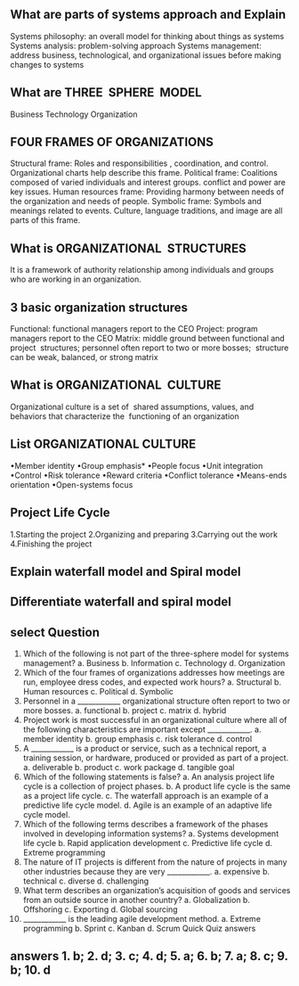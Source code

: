 ## What are parts of systems approach and Explain
Systems philosophy: an overall model for thinking about things as systems
Systems analysis: problem-solving approach
Systems management: address business, technological, and organizational
issues before making changes to systems
## What are THREE  SPHERE  MODEL
Business
Technology 
Organization 
## FOUR FRAMES OF ORGANIZATIONS
Structural frame: Roles and responsibilities , coordination, and control.
Organizational charts help describe this frame.
Political frame: Coalitions composed of varied individuals and interest groups. conflict and power are key issues.
Human resources frame: Providing harmony between needs of the organization and needs of people.
Symbolic frame: Symbols and meanings related to
events. Culture, language traditions, and image are all parts of this frame.
## What is ORGANIZATIONAL  STRUCTURES
It is a framework of authority relationship among individuals and groups who are working in an organization.
## 3 basic organization structures
Functional: functional managers report to the CEO
Project: program managers report to the CEO
Matrix: middle ground between functional and project  structures; personnel often report to two or more bosses;  structure can be weak, balanced, or strong matrix
## What is ORGANIZATIONAL  CULTURE
Organizational culture is a set of  shared assumptions, values, and  behaviors that characterize the  functioning of an organization
## List ORGANIZATIONAL CULTURE
•Member identity
•Group emphasis*
•People focus
•Unit integration
•Control
•Risk tolerance
•Reward criteria
•Conflict tolerance
•Means-ends orientation
•Open-systems focus
## Project Life Cycle
1.Starting the project
2.Organizing and preparing
3.Carrying out the work
4.Finishing the project

## Explain waterfall model and Spiral model
## Differentiate waterfall and spiral model

## select Question

 1. Which of the following is not part of the three-sphere model for systems
 management? a. Business 
b. Information 
c. Technology 
d. Organization
 2. Which of the four frames of organizations addresses how meetings are
 run, employee dress codes, and expected work hours? 
a. Structural 
b. Human resources 
c. Political 
d. Symbolic
 3. Personnel in a ____________ organizational structure often report to two
 or more bosses. a. functional 
b. project 
c. matrix 
d. hybrid
 4. Project work is most successful in an organizational culture where all of
 the following characteristics are important except ____________. 
a. member identity 
b. group emphasis 
c. risk tolerance 
d. control
5. A ____________ is a product or service, such as a technical report, a
 training session, or hardware, produced or provided as part of a project. 
a. deliverable 
b. product 
c. work package 
d. tangible goal
 6. Which of the following statements is false? 
a. An analysis project life cycle is a collection of project phases. 
b. A product life cycle is the same as a project life cycle. 
c. The waterfall approach is an example of a predictive life cycle model. d.
 Agile is an example of an adaptive life cycle model.
 7. Which of the following terms describes a framework of the phases
 involved in developing information systems? 
a. Systems development life cycle 
b. Rapid application development 
c. Predictive life cycle 
d. Extreme programming
 8. The nature of IT projects is different from the nature of projects in many
 other industries because they are very ____________. 
a. expensive 
b. technical 
c. diverse 
d. challenging
 9. What term describes an organization’s acquisition of goods and services
 from an outside source in another country? 
a. Globalization 
b. Offshoring 
c. Exporting 
d. Global sourcing
 10. ____________ is the leading agile development method. 
a. Extreme programming 
b. Sprint 
c. Kanban 
d. Scrum
 Quick Quiz answers 
## answers 1. b; 2. d; 3. c; 4. d; 5. a; 6. b; 7. a; 8. c; 9. b; 10. d